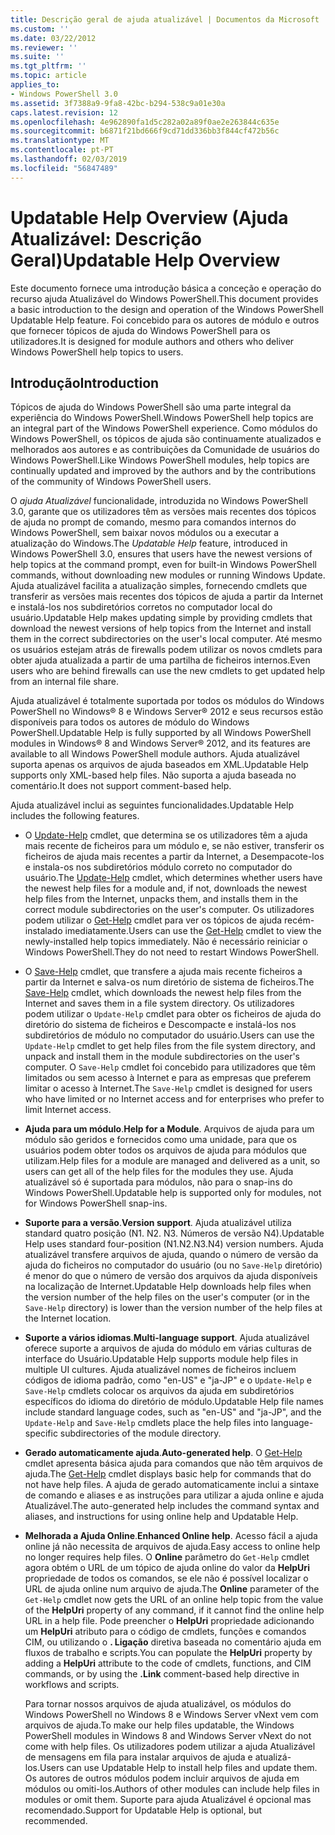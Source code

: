 ```yaml
---
title: Descrição geral de ajuda atualizável | Documentos da Microsoft
ms.custom: ''
ms.date: 03/22/2012
ms.reviewer: ''
ms.suite: ''
ms.tgt_pltfrm: ''
ms.topic: article
applies_to:
- Windows PowerShell 3.0
ms.assetid: 3f7388a9-9fa8-42bc-b294-538c9a01e30a
caps.latest.revision: 12
ms.openlocfilehash: 4e962890fa1d5c282a02a89f0ae2e263844c635e
ms.sourcegitcommit: b6871f21bd666f9cd71dd336bb3f844cf472b56c
ms.translationtype: MT
ms.contentlocale: pt-PT
ms.lasthandoff: 02/03/2019
ms.locfileid: "56847489"
---
```

# <a name="updatable-help-overview"></a><span data-ttu-id="04b2b-102">Updatable Help Overview (Ajuda Atualizável: Descrição Geral)</span><span class="sxs-lookup"><span data-stu-id="04b2b-102">Updatable Help Overview</span></span>

<span data-ttu-id="04b2b-103">Este documento fornece uma introdução básica a conceção e operação do recurso ajuda Atualizável do Windows PowerShell.</span><span class="sxs-lookup"><span data-stu-id="04b2b-103">This document provides a basic introduction to the design and operation of the Windows PowerShell Updatable Help feature.</span></span> <span data-ttu-id="04b2b-104">Foi concebido para os autores de módulo e outros que fornecer tópicos de ajuda do Windows PowerShell para os utilizadores.</span><span class="sxs-lookup"><span data-stu-id="04b2b-104">It is designed for module authors and others who deliver Windows PowerShell help topics to users.</span></span>

## <a name="introduction"></a><span data-ttu-id="04b2b-105">Introdução</span><span class="sxs-lookup"><span data-stu-id="04b2b-105">Introduction</span></span>

<span data-ttu-id="04b2b-106">Tópicos de ajuda do Windows PowerShell são uma parte integral da experiência do Windows PowerShell.</span><span class="sxs-lookup"><span data-stu-id="04b2b-106">Windows PowerShell help topics are an integral part of the Windows PowerShell experience.</span></span> <span data-ttu-id="04b2b-107">Como módulos do Windows PowerShell, os tópicos de ajuda são continuamente atualizados e melhorados aos autores e as contribuições da Comunidade de usuários do Windows PowerShell.</span><span class="sxs-lookup"><span data-stu-id="04b2b-107">Like Windows PowerShell modules, help topics are continually updated and improved by the authors and by the contributions of the community of Windows PowerShell users.</span></span>

<span data-ttu-id="04b2b-108">O *ajuda Atualizável* funcionalidade, introduzida no Windows PowerShell 3.0, garante que os utilizadores têm as versões mais recentes dos tópicos de ajuda no prompt de comando, mesmo para comandos internos do Windows PowerShell, sem baixar novos módulos ou a executar a atualização do Windows.</span><span class="sxs-lookup"><span data-stu-id="04b2b-108">The *Updatable Help* feature, introduced in Windows PowerShell 3.0, ensures that users have the newest versions of help topics at the command prompt, even for built-in Windows PowerShell commands, without downloading new modules or running Windows Update.</span></span> <span data-ttu-id="04b2b-109">Ajuda atualizável facilita a atualização simples, fornecendo cmdlets que transferir as versões mais recentes dos tópicos de ajuda a partir da Internet e instalá-los nos subdiretórios corretos no computador local do usuário.</span><span class="sxs-lookup"><span data-stu-id="04b2b-109">Updatable Help makes updating simple by providing cmdlets that download the newest versions of help topics from the Internet and install them in the correct subdirectories on the user's local computer.</span></span> <span data-ttu-id="04b2b-110">Até mesmo os usuários estejam atrás de firewalls podem utilizar os novos cmdlets para obter ajuda atualizada a partir de uma partilha de ficheiros internos.</span><span class="sxs-lookup"><span data-stu-id="04b2b-110">Even users who are behind firewalls can use the new cmdlets to get updated help from an internal file share.</span></span>

<span data-ttu-id="04b2b-111">Ajuda atualizável é totalmente suportada por todos os módulos do Windows PowerShell no Windows® 8 e Windows Server® 2012 e seus recursos estão disponíveis para todos os autores de módulo do Windows PowerShell.</span><span class="sxs-lookup"><span data-stu-id="04b2b-111">Updatable Help is fully supported by all Windows PowerShell modules in Windows® 8 and Windows Server® 2012, and its features are available to all Windows PowerShell module authors.</span></span> <span data-ttu-id="04b2b-112">Ajuda atualizável suporta apenas os arquivos de ajuda baseados em XML.</span><span class="sxs-lookup"><span data-stu-id="04b2b-112">Updatable Help supports only XML-based help files.</span></span> <span data-ttu-id="04b2b-113">Não suporta a ajuda baseada no comentário.</span><span class="sxs-lookup"><span data-stu-id="04b2b-113">It does not support comment-based help.</span></span>

<span data-ttu-id="04b2b-114">Ajuda atualizável inclui as seguintes funcionalidades.</span><span class="sxs-lookup"><span data-stu-id="04b2b-114">Updatable Help includes the following features.</span></span>

- <span data-ttu-id="04b2b-115">O [Update-Help](/powershell/module/Microsoft.PowerShell.Core/Update-Help) cmdlet, que determina se os utilizadores têm a ajuda mais recente de ficheiros para um módulo e, se não estiver, transferir os ficheiros de ajuda mais recentes a partir da Internet, a Desempacote-los e instala-os nos subdiretórios módulo correto no computador do usuário.</span><span class="sxs-lookup"><span data-stu-id="04b2b-115">The [Update-Help](/powershell/module/Microsoft.PowerShell.Core/Update-Help) cmdlet, which determines whether users have the newest help files for a module and, if not, downloads the newest help files from the Internet, unpacks them, and installs them in the correct module subdirectories on the user's computer.</span></span> <span data-ttu-id="04b2b-116">Os utilizadores podem utilizar o [Get-Help](/powershell/module/Microsoft.PowerShell.Core/Update-Help) cmdlet para ver os tópicos de ajuda recém-instalado imediatamente.</span><span class="sxs-lookup"><span data-stu-id="04b2b-116">Users can use the [Get-Help](/powershell/module/Microsoft.PowerShell.Core/Update-Help) cmdlet to view the newly-installed help topics immediately.</span></span> <span data-ttu-id="04b2b-117">Não é necessário reiniciar o Windows PowerShell.</span><span class="sxs-lookup"><span data-stu-id="04b2b-117">They do not need to restart Windows PowerShell.</span></span>

- <span data-ttu-id="04b2b-118">O [Save-Help](/powershell/module/Microsoft.PowerShell.Core/Save-Help) cmdlet, que transfere a ajuda mais recente ficheiros a partir da Internet e salva-os num diretório de sistema de ficheiros.</span><span class="sxs-lookup"><span data-stu-id="04b2b-118">The [Save-Help](/powershell/module/Microsoft.PowerShell.Core/Save-Help) cmdlet, which downloads the newest help files from the Internet and saves them in a file system directory.</span></span> <span data-ttu-id="04b2b-119">Os utilizadores podem utilizar o `Update-Help` cmdlet para obter os ficheiros de ajuda do diretório do sistema de ficheiros e Descompacte e instalá-los nos subdiretórios de módulo no computador do usuário.</span><span class="sxs-lookup"><span data-stu-id="04b2b-119">Users can use the `Update-Help` cmdlet to get help files from the file system directory, and unpack and install them in the module subdirectories on the user's computer.</span></span> <span data-ttu-id="04b2b-120">O `Save-Help` cmdlet foi concebido para utilizadores que têm limitados ou sem acesso à Internet e para as empresas que preferem limitar o acesso à Internet.</span><span class="sxs-lookup"><span data-stu-id="04b2b-120">The `Save-Help` cmdlet is designed for users who have limited or no Internet access and for enterprises who prefer to limit Internet access.</span></span>

- <span data-ttu-id="04b2b-121">**Ajuda para um módulo**.</span><span class="sxs-lookup"><span data-stu-id="04b2b-121">**Help for a Module**.</span></span> <span data-ttu-id="04b2b-122">Arquivos de ajuda para um módulo são geridos e fornecidos como uma unidade, para que os usuários podem obter todos os arquivos de ajuda para módulos que utilizam.</span><span class="sxs-lookup"><span data-stu-id="04b2b-122">Help files for a module are managed and delivered as a unit, so users can get all of the help files for the modules they use.</span></span> <span data-ttu-id="04b2b-123">Ajuda atualizável só é suportada para módulos, não para o snap-ins do Windows PowerShell.</span><span class="sxs-lookup"><span data-stu-id="04b2b-123">Updatable help is supported only for modules, not for Windows PowerShell snap-ins.</span></span>

- <span data-ttu-id="04b2b-124">**Suporte para a versão**.</span><span class="sxs-lookup"><span data-stu-id="04b2b-124">**Version support**.</span></span> <span data-ttu-id="04b2b-125">Ajuda atualizável utiliza standard quatro posição (N1. N2. N3. Números de versão N4).</span><span class="sxs-lookup"><span data-stu-id="04b2b-125">Updatable Help uses standard four-position (N1.N2.N3.N4) version numbers.</span></span> <span data-ttu-id="04b2b-126">Ajuda atualizável transfere arquivos de ajuda, quando o número de versão da ajuda do ficheiros no computador do usuário (ou no `Save-Help` diretório) é menor do que o número de versão dos arquivos da ajuda disponíveis na localização de Internet.</span><span class="sxs-lookup"><span data-stu-id="04b2b-126">Updatable Help downloads help files when the version number of the help files on the user's computer (or in the `Save-Help` directory) is lower than the version number of the  help files at the Internet location.</span></span>

- <span data-ttu-id="04b2b-127">**Suporte a vários idiomas**.</span><span class="sxs-lookup"><span data-stu-id="04b2b-127">**Multi-language support**.</span></span> <span data-ttu-id="04b2b-128">Ajuda atualizável oferece suporte a arquivos de ajuda do módulo em várias culturas de interface do Usuário.</span><span class="sxs-lookup"><span data-stu-id="04b2b-128">Updatable Help supports module help files in multiple UI cultures.</span></span> <span data-ttu-id="04b2b-129">Ajuda atualizável nomes de ficheiros incluem códigos de idioma padrão, como "en-US" e "ja-JP" e o `Update-Help` e `Save-Help` cmdlets colocar os arquivos da ajuda em subdiretórios específicos do idioma do diretório de módulo.</span><span class="sxs-lookup"><span data-stu-id="04b2b-129">Updatable Help file names include standard language codes, such as "en-US" and "ja-JP", and the `Update-Help` and `Save-Help` cmdlets place the help files into language-specific subdirectories of the module directory.</span></span>

- <span data-ttu-id="04b2b-130">**Gerado automaticamente ajuda**.</span><span class="sxs-lookup"><span data-stu-id="04b2b-130">**Auto-generated help**.</span></span> <span data-ttu-id="04b2b-131">O [Get-Help](/powershell/module/Microsoft.PowerShell.Core/Get-Help) cmdlet apresenta básica ajuda para comandos que não têm arquivos de ajuda.</span><span class="sxs-lookup"><span data-stu-id="04b2b-131">The [Get-Help](/powershell/module/Microsoft.PowerShell.Core/Get-Help) cmdlet displays basic help for commands that do not have help files.</span></span> <span data-ttu-id="04b2b-132">A ajuda de gerado automaticamente inclui a sintaxe de comando e aliases e as instruções para utilizar a ajuda online e ajuda Atualizável.</span><span class="sxs-lookup"><span data-stu-id="04b2b-132">The auto-generated help includes the command syntax and aliases, and instructions for using online help and Updatable Help.</span></span>

- <span data-ttu-id="04b2b-133">**Melhorada a Ajuda Online**.</span><span class="sxs-lookup"><span data-stu-id="04b2b-133">**Enhanced Online help**.</span></span> <span data-ttu-id="04b2b-134">Acesso fácil a ajuda online já não necessita de arquivos de ajuda.</span><span class="sxs-lookup"><span data-stu-id="04b2b-134">Easy access to online help no longer requires help files.</span></span> <span data-ttu-id="04b2b-135">O **Online** parâmetro do `Get-Help` cmdlet agora obtém o URL de um tópico de ajuda online do valor da **HelpUri** propriedade de todos os comandos, se ele não é possível localizar o URL de ajuda online num arquivo de ajuda.</span><span class="sxs-lookup"><span data-stu-id="04b2b-135">The **Online** parameter of the `Get-Help` cmdlet now gets the URL of an online help topic from the value of the **HelpUri** property of any command, if it cannot find the online help URL in a help file.</span></span> <span data-ttu-id="04b2b-136">Pode preencher o **HelpUri** propriedade adicionando um **HelpUri** atributo para o código de cmdlets, funções e comandos CIM, ou utilizando o **. Ligação** diretiva baseada no comentário ajuda em fluxos de trabalho e scripts.</span><span class="sxs-lookup"><span data-stu-id="04b2b-136">You can populate the **HelpUri** property by adding a **HelpUri** attribute to the code of cmdlets, functions, and CIM commands, or by using the **.Link** comment-based help directive in workflows and scripts.</span></span>

  <span data-ttu-id="04b2b-137">Para tornar nossos arquivos de ajuda atualizável, os módulos do Windows PowerShell no Windows 8 e Windows Server vNext vem com arquivos de ajuda.</span><span class="sxs-lookup"><span data-stu-id="04b2b-137">To make our help files updatable, the Windows PowerShell modules in Windows 8 and Windows Server vNext do not come with help files.</span></span> <span data-ttu-id="04b2b-138">Os utilizadores podem utilizar a ajuda Atualizável de mensagens em fila para instalar arquivos de ajuda e atualizá-los.</span><span class="sxs-lookup"><span data-stu-id="04b2b-138">Users can use Updatable Help to install help files and update them.</span></span> <span data-ttu-id="04b2b-139">Os autores de outros módulos podem incluir arquivos de ajuda em módulos ou omiti-los.</span><span class="sxs-lookup"><span data-stu-id="04b2b-139">Authors of other modules can include help files in modules or omit them.</span></span> <span data-ttu-id="04b2b-140">Suporte para ajuda Atualizável é opcional mas recomendado.</span><span class="sxs-lookup"><span data-stu-id="04b2b-140">Support for Updatable Help is optional, but recommended.</span></span>
